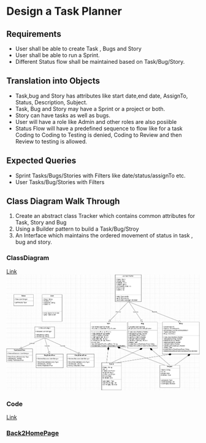 # Design a Task Planner

## Requirements
- User shall be able to create Task , Bugs and Story
- User shall be able to run a Sprint.
- Different Status flow shall be maintained based on Task/Bug/Story.

## Translation into Objects
- Task,bug and Story has attributes like start date,end date, AssignTo, Status, Description, Subject.
- Task, Bug and Story may have a Sprint or a project or both.
- Story can have tasks as well as bugs.
- User will have a role like Admin and other roles are also posiible
- Status Flow will have a predefined sequence to flow like for a task Coding to Coding to Testing is denied, Coding to Review and then Review to testing is allowed.


## Expected Queries
- Sprint Tasks/Bugs/Stories with Filters like date/status/assignTo etc.
- User Tasks/Bug/Stories with Filters

## Class Diagram Walk Through
1. Create an abstract class Tracker which contains common attributes for Task, Story and Bug
2. Using a Builder pattern to build a Task/Bug/Stroy
3. An Interface which maintains the ordered movement of status in task , bug and story.


### ClassDiagram
[Link](https://github.com/LearningsLab/BoilerPlates/blob/main/TaskPlanner/TaskPlanner.drawio.png)
<img src="https://github.com/LearningsLab/BoilerPlates/blob/main/TaskPlanner/TaskPlanner.drawio.png?raw=true" >

### Code 
[Link](https://github.com/LearningsLab/BoilerPlates/tree/main/TaskPlanner)

### [Back2HomePage](https://learningslab.github.io/BoilerPlates) 
